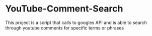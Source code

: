 # YouTube-Comment-Search
This project is a script that calls to googles API and is able to search through youtube comments for specific terms or phrases
